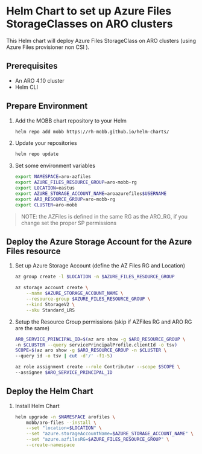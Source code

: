 # Helm Chart to set up Azure Files StorageClasses on ARO clusters

This Helm chart will deploy Azure Files StorageClass on ARO clusters (using Azure Files provisioner non CSI ).

## Prerequisites

* An ARO 4.10 cluster
* Helm CLI

## Prepare Environment

1. Add the MOBB chart repository to your Helm

    ```bash
    helm repo add mobb https://rh-mobb.github.io/helm-charts/
    ```

1. Update your repositories

    ```bash
    helm repo update
    ```

1. Set some environment variables

    ```bash
    export NAMESPACE=aro-azfiles
    export AZURE_FILES_RESOURCE_GROUP=aro-mobb-rg
    export LOCATION=eastus
    export AZURE_STORAGE_ACCOUNT_NAME=aroazurefiles$USERNAME
    export ARO_RESOURCE_GROUP=aro-mobb-rg
    export CLUSTER=aro-mobb
    ```

> NOTE: the AZFiles is defined in the same RG as the ARO_RG, if you change set the proper SP permissions

## Deploy the Azure Storage Account for the Azure Files resource

1. Set up Azure Storage Account (define the AZ Files RG and Location)

    ```bash
    az group create -l $LOCATION -n $AZURE_FILES_RESOURCE_GROUP

    az storage account create \
        --name $AZURE_STORAGE_ACCOUNT_NAME \
        --resource-group $AZURE_FILES_RESOURCE_GROUP \
        --kind StorageV2 \
        --sku Standard_LRS
    ```

1. Setup the Resource Group permissions (skip if AZFiles RG and ARO RG are the same)

    ```bash
    ARO_SERVICE_PRINCIPAL_ID=$(az aro show -g $ARO_RESOURCE_GROUP \
    -n $CLUSTER --query servicePrincipalProfile.clientId -o tsv)
    SCOPE=$(az aro show -g $ARO_RESOURCE_GROUP -n $CLUSTER \
    --query id -o tsv | cut -d'/' -f1-5)

    az role assignment create --role Contributor --scope $SCOPE \
    --assignee $ARO_SERVICE_PRINCIPAL_ID
    ```

## Deploy the Helm Chart

1. Install Helm Chart

    ```bash
    helm upgrade -n $NAMESPACE arofiles \
        mobb/aro-files --install \
        --set "location=$LOCATION" \
        --set "azure.storageAccountName=$AZURE_STORAGE_ACCOUNT_NAME" \
        --set "azure.azfilesRG=$AZURE_FILES_RESOURCE_GROUP" \
        --create-namespace
    ```


